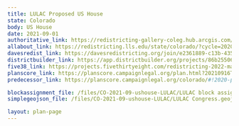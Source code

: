 ```yaml
---
title: LULAC Proposed US House
state: Colorado
body: US House
date: 2021-09-01
authoritative_link: https://redistricting-gallery-coleg.hub.arcgis.com/maps/00e5520f5e9d4eb0b87e609420c2cb98/about
allabout_link: https://redistricting.lls.edu/state/colorado/?cycle=2020&level=Congress&startdate=2021-09-03
davesredist_link: https://davesredistricting.org/join/e2361889-c13b-4356-862a-186ef15693b4
districtbuilder_link: https://app.districtbuilder.org/projects/86b25506-7486-48c2-878f-32fd6aea2218
five38_link: https://projects.fivethirtyeight.com/redistricting-2022-maps/colorado/preliminary/
planscore_link: https://planscore.campaignlegal.org/plan.html?20210916T175050.741654216Z
predecessor_link: https://planscore.campaignlegal.org/colorado/#!2020-plan-ushouse-eg

blockassignment_file: /files/CO-2021-09-ushouse-LULAC/LULAC block assignments.csv
simplegeojson_file: /files/CO-2021-09-ushouse-LULAC/LULAC Congress.geojson

layout: plan-page
---
```

